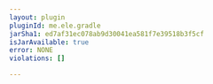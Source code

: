 ```yaml
---
layout: plugin
pluginId: me.ele.gradle
jarSha1: ed7af31ec078ab9d30041ea581f7e39518b3f5cf
isJarAvailable: true
error: NONE
violations: []

---
```

